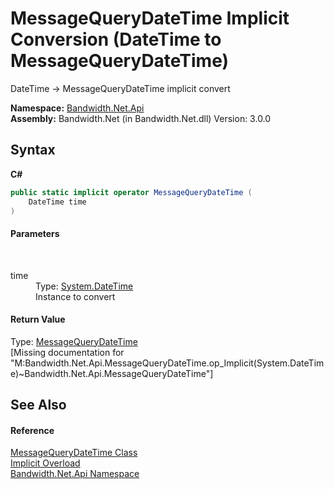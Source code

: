 ﻿# MessageQueryDateTime&nbsp;Implicit Conversion (DateTime to MessageQueryDateTime)
 

DateTime -> MessageQueryDateTime implicit convert

**Namespace:**&nbsp;<a href ="N_Bandwidth_Net_Api.md">Bandwidth.Net.Api</a><br />**Assembly:**&nbsp;Bandwidth.Net (in Bandwidth.Net.dll) Version: 3.0.0

## Syntax

**C#**<br />
``` C#
public static implicit operator MessageQueryDateTime (
	DateTime time
)
```


#### Parameters
&nbsp;<dl><dt>time</dt><dd>Type: <a href="http://msdn2.microsoft.com/en-us/library/03ybds8y" target="_blank">System.DateTime</a><br />Instance to convert</dd></dl>

#### Return Value
Type: <a href ="T_Bandwidth_Net_Api_MessageQueryDateTime.md">MessageQueryDateTime</a><br />\[Missing <returns> documentation for "M:Bandwidth.Net.Api.MessageQueryDateTime.op_Implicit(System.DateTime)~Bandwidth.Net.Api.MessageQueryDateTime"\]

## See Also


#### Reference
<a href ="T_Bandwidth_Net_Api_MessageQueryDateTime.md">MessageQueryDateTime Class</a><br /><a href ="Overload_Bandwidth_Net_Api_MessageQueryDateTime_op_Implicit.md">Implicit Overload</a><br /><a href ="N_Bandwidth_Net_Api.md">Bandwidth.Net.Api Namespace</a><br />